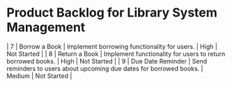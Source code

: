# Product Backlog for Library System Management
| 7  | Borrow a Book                  | Implement borrowing functionality for users.                         | High     | Not Started |
| 8  | Return a Book                  | Implement functionality for users to return borrowed books.          | High     | Not Started |
| 9  | Due Date Reminder              | Send reminders to users about upcoming due dates for borrowed books. | Medium   | Not Started |
